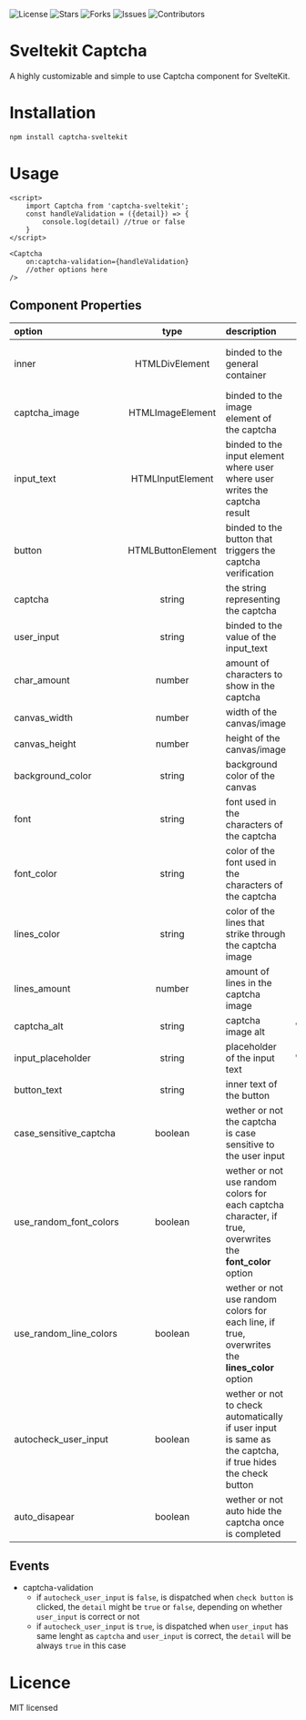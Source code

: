 ![License](https://img.shields.io/github/license/carlos-err406/captcha-sveltekit) ![Stars](https://img.shields.io/github/stars/carlos-err406/captcha-sveltekit) ![Forks](https://img.shields.io/github/forks/carlos-err406/captcha-sveltekit) ![Issues](https://img.shields.io/github/issues/carlos-err406/captcha-sveltekit) ![Contributors](https://img.shields.io/github/contributors/carlos-err406/captcha-sveltekit)

# Sveltekit Captcha


A highly customizable and simple to use Captcha component for SvelteKit.

# Installation
```bash
npm install captcha-sveltekit
```

# Usage
```svelte
<script>
    import Captcha from 'captcha-sveltekit';
    const handleValidation = ({detail}) => {
        console.log(detail) //true or false
    }
</script>

<Captcha
    on:captcha-validation={handleValidation}
    //other options here
/>
```

## Component Properties
| option                 |       type        | description                                                                                               |               default                |
| :--------------------- | :---------------: | :-------------------------------------------------------------------------------------------------------- | :----------------------------------: |
| inner                  |  HTMLDivElement   | binded to the general container                                                                           | undefined until component is mounted |
| captcha_image          | HTMLImageElement  | binded to the image element of the captcha                                                                | undefined until component is mounted |
| input_text             | HTMLInputElement  | binded to the input element where user where user writes the captcha result                               | undefined until component is mounted |
| button                 | HTMLButtonElement | binded to the button that triggers the captcha verification                                               | undefined until component is mounted |
| captcha                |      string       | the string representing the captcha                                                                       |                  ""                  |
| user_input             |      string       | binded to the value of the input_text                                                                     |                  ""                  |
| char_amount            |      number       | amount of characters to show in the captcha                                                               |                  5                   |
| canvas_width           |      number       | width of the canvas/image                                                                                 |                 345                  |
| canvas_height          |      number       | height of the canvas/image                                                                                |                  96                  |
| background_color       |      string       | background color of the canvas                                                                            |                "#FFF"                |
| font                   |      string       | font used in the characters of the captcha                                                                |          "bold 30px Ubuntu"          |
| font_color             |      string       | color of the font used in the characters of the captcha                                                   |                "#777"                |
| lines_color            |      string       | color of the lines that strike through the captcha image                                                  |                "#777"                |
| lines_amount           |      number       | amount of lines in the captcha image                                                                      |                  20                  |
| captcha_alt            |      string       | captcha image alt                                                                                         |              "CAPTCHA"               |
| input_placeholder      |      string       | placeholder of the input text                                                                             |              "CAPTCHA"               |
| button_text            |      string       | inner text of the button                                                                                  |               "Check"                |
| case_sensitive_captcha |      boolean      | wether or not the captcha is case sensitive to the user input                                             |                 true                 |
| use_random_font_colors |      boolean      | wether or not use random colors for each captcha character, if true, overwrites the **font_color** option |                false                 |
| use_random_line_colors |      boolean      | wether or not use random colors for each line, if true, overwrites the **lines_color** option             |                false                 |
| autocheck_user_input   |      boolean      | wether or not to check automatically if user input is same as the captcha, if true hides the check button |                false                 |
| auto_disapear          |      boolean      | wether or not auto hide the captcha once is completed                                                     |                 true                 |

## Events
- captcha-validation
  - if `autocheck_user_input` is `false`, is dispatched when `check button` is clicked, the `detail` might be `true` or `false`, depending on whether `user_input` is correct or not
  - if `autocheck_user_input` is `true`, is dispatched when `user_input` has same lenght as `captcha` and `user_input` is correct, the `detail` will be always `true` in this case 

# Licence
MIT licensed


